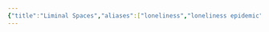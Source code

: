 ```yaml
---
{"title":"Liminal Spaces","aliases":["loneliness","loneliness epidemic"],"type":"Concept","dg-note-icon":"star","tags":["concept","concept/aesthetics"],"updated":"2025-04-01T12:58:47.081-07:00","dg-publish":true,"created":"2025-04-01T12:56:38.918-07:00","dg-path":"Entities/Concepts/Aesthetics/Liminal Spaces.md","permalink":"/entities/concepts/aesthetics/liminal-spaces/","dgPassFrontmatter":true,"noteIcon":"star"}
---
```


